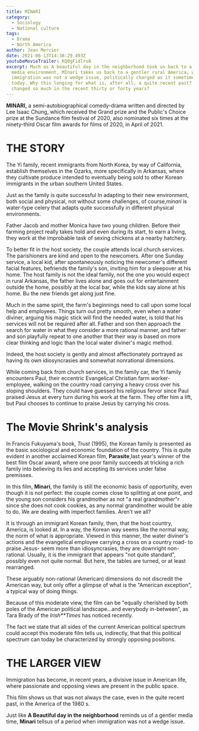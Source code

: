 ```yaml
---
title: MINARI
category:
  - Sociology
  - National culture
tags:
  - Drama
  - North America
author: Jean Mercier
date: 2021-06-13T14:38:29.493Z
youtubeMovieTrailer: KQ0gFidlro8
excerpt: Much as A beautiful day in the neighborhood took us back to a gentler
  media environment, MInari takes us back to a gentler rural America, where
  immigration was not a wedge issue, politically charged as it sometimes is
  today. Why this longing for what is, after all, a quite recent past? What has
  changed so much in the recent thirty or forty years?
---
```

**MINARI,** a semi-autobiographical comedy-drama written and directed by Lee Isaac Chung, which received the Grand prize and the Public's Choice prize at the Sundance film festival of 2020, also nominated six times at the ninety-third Oscar film awards for films of 2020, in April of 2021.

# THE STORY

The Yi family, recent immigrants from North Korea, by way of California, establish themselves in the Ozarks, more specifically in Arkansas, where they cultivate produce intended to eventually being sold to other Korean immigrants in the urban southern United States.

Just as the family is quite successful In adapting to their new environment, both social and physical, not without some challenges, of course,*minari* is water-type celery that adapts quite successfully in different physical environments.

Father Jacob and mother Monica have two young children. Before their farming project really takes hold and even during its start, to earn a living, they work at the improbable task of sexing chickens at a nearby hatchery.

To better fit in the host society, the couple attends local church services. The parishioners are kind and open to the newcomers. After one Sunday service, a local kid, after spontaneously noticing the newcomer's different facial features, befriends the family's son, inviting him for a sleepover at his home. The host family is not the ideal family, not the one you would expect in rural Arkansas, the father lives alone and goes out for entertainment outside the home, possibly at the local bar, while the kids say alone at his home. Bu the new friends get along just fine.

Much in the same spirit, the farm's beginnings need to call upon some local help and employees. Things turn out pretty smooth, even when a water diviner, arguing his magic stick will find the needed water, is told that his services will not be required after all. Father and son then approach the search for water in what they consider a more rational manner, and father and son playfully repeat to one another that their way is based on more clear thinking and logic than the local water diviner's magic method.

Indeed, the host society is gently and almost affectionately portrayed as having its own idiosyncrasies and somewhat nonrational dimensions.

While coming back from church services, in the family car, the Yi family encounters Paul, their eccentric Evangelical Christian farm worker-employee, walking on the country road carrying a heavy cross over his sloping shoulders. They could have guessed his religious fervor since Paul praised Jesus at every turn during his work at the farm. They offer him a lift, but Paul chooses to continue to praise Jesus by carrying his cross.

# The Movie Shrink's analysis

In Francis Fukuyama's book, *Trust* (1995), the Korean family is presented as the basic sociological and economic foundation of the country. This is quite evident in another acclaimed Korean film, **Parasite**,last year's winner of the best film Oscar award, where one poor family succeeds at tricking a rich family into believing its lies and accepting its services under false premisses.

In this film, **Minari**, the family is still the economic basis of opportunity, even though it is not perfect: the couple comes close to splitting at one point, and the young son considers his grandmother as not "a real grandmother"r since she does not cook cookies, as any normal grandmother would be able to do. We are dealing with imperfect families. Aren't we all?

It is through an immigrant Korean family, then, that the host country, America, is looked at. In a way, the Korean way seems like the normal way, the norm of what is appropriate. Viewed in this manner, the water diviner's actions and the evangelical employee carrying a cross on a country road- to praise Jesus- seem more than idiosyncrasies, they are downright non-rational. Usually, it is the immigrant that appears "not quite standard", possibly even not quite normal. But here, the tables are turned, or at least rearranged.

These arguably non-rational (American) dimensions do not discredit the American way, but only offer a glimpse of what is the "American exception", a typical way of doing things.

Because of this moderate view, the film can be "equally cherished by both poles of the American political landscape...and everybody in-between", as Tara Brady of the *Irish**Times* has noticed recently.

The fact we state that all sides of the current American political spectrum could accept this moderate film tells us, indirectly, that that this political spectrum can today be characterized by strongly opposing positions.

# THE LARGER VIEW

Immigration has become, in recent years, a divisive issue in American life, where passionate and opposing views are present in the public space.

This film shows us that was not always the case, even in the quite recent past, in the America of the 1980 s.

Just like **A Beautiful day in the neighborhood** reminds us of a gentler media time, **Minari** tellsus of a period when immigration was not a wedge issue.